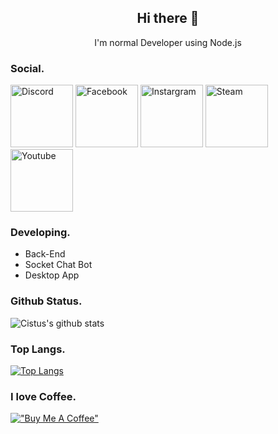 <h2 align="center">Hi there 👋</h2>
<p align="center">I'm normal Developer using Node.js</p>  

### Social. 

[<img alt="Discord" src="https://github.com/gauravghongde/social-icons/blob/master/PNG/Color/Discord.png?raw=true" height="100px" />](https://discord.gg/ZhUujTPPpq)
[<img alt="Facebook" src="https://github.com/gauravghongde/social-icons/blob/master/PNG/Color/Facebook.png?raw=true" height="100px" />](https://www.facebook.com/StayCuteTeam/)
[<img alt="Instargram" src="https://github.com/gauravghongde/social-icons/blob/master/PNG/Color/Instagram.png?raw=true" height="100px" />](https://www.instagram.com/cistusf)
[<img alt="Steam" src="https://github.com/gauravghongde/social-icons/blob/master/PNG/Color/Steam.png?raw=true" height="100px" />](https://steamcommunity.com/id/cistusgame)
[<img alt="Youtube" src="https://github.com/gauravghongde/social-icons/blob/master/PNG/Color/Youtube.png?raw=true)" height="100px" />](https://www.youtube.com/@cistusf)

### Developing. 

- Back-End
- Socket Chat Bot
- Desktop App

### Github Status. 

![Cistus's github stats](https://github-readme-stats.vercel.app/api?username=CistusF&bg_color=ffa745,fe869f,ef7ac8,a083ed,43aeff&title_color=fff&text_color=fff&show_icons=true&count_private=false)

### Top Langs.  

[![Top Langs](https://github-readme-stats.vercel.app/api/top-langs/?username=CistusF&hide=html,batchfile&bg_color=ffa745,fe869f,ef7ac8,a083ed,43aeff&title_color=fff&text_color=fff)](https://github.com/anuraghazra/github-readme-stats)

### I love Coffee.

[!["Buy Me A Coffee"](https://www.buymeacoffee.com/assets/img/custom_images/orange_img.png)](https://www.buymeacoffee.com/cmptvrqxg7b)
